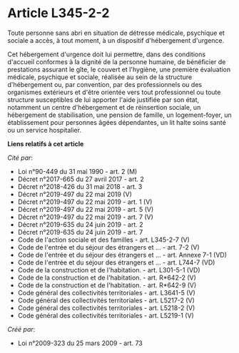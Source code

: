 # Article L345-2-2

Toute personne sans abri en situation de détresse médicale, psychique et sociale a accès, à tout moment, à un dispositif
d'hébergement d'urgence. 

Cet hébergement d'urgence doit lui permettre, dans des conditions d'accueil conformes à la dignité de la personne humaine, de
bénéficier de prestations assurant le gîte, le couvert et l'hygiène, une première évaluation médicale, psychique et sociale,
réalisée au sein de la structure d'hébergement ou, par convention, par des professionnels ou des organismes extérieurs et
d'être orientée vers tout professionnel ou toute structure susceptibles de lui apporter l'aide justifiée par son état,
notamment un centre d'hébergement et de réinsertion sociale, un hébergement de stabilisation, une pension de famille, un
logement-foyer, un établissement pour personnes âgées dépendantes, un lit halte soins santé ou un service hospitalier.

**Liens relatifs à cet article**

_Cité par_:

  - Loi n°90-449 du 31 mai 1990 - art. 2 (M)
  - Décret n°2017-665 du 27 avril 2017 - art. 2
  - Décret n°2018-426 du 31 mai 2018 - art. 3
  - Décret n°2019-497 du 22 mai 2019 (V)
  - Décret n°2019-497 du 22 mai 2019 - art. 1 (V)
  - Décret n°2019-497 du 22 mai 2019 - art. 5 (V)
  - Décret n°2019-497 du 22 mai 2019 - art. 7 (V)
  - Décret n°2019-635 du 24 juin 2019 - art. 2
  - Décret n°2019-635 du 24 juin 2019 - art. 7
  - Code de l'action sociale et des familles - art. L345-2-7 (V)
  - Code de l'entrée et du séjour des étrangers et ... - art. 7-2 (V)
  - Code de l'entrée et du séjour des étrangers et ... - art. Annexe 7-1 (VD)
  - Code de l'entrée et du séjour des étrangers et ... - art. L744-7 (VD)
  - Code de la construction et de l'habitation. - art. L301-5-1 (VD)
  - Code de la construction et de l'habitation. - art. R*642-2 (V)
  - Code de la construction et de l'habitation. - art. R*642-9 (V)
  - Code général des collectivités territoriales - art. L3641-5 (V)
  - Code général des collectivités territoriales - art. L5217-2 (V)
  - Code général des collectivités territoriales - art. L5218-2 (V)
  - Code général des collectivités territoriales - art. L5219-1 (V)

_Créé par_:

  - Loi n°2009-323 du 25 mars 2009 - art. 73
